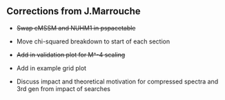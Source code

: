 ## Corrections from J.Marrouche

* ~~Swap cMSSM and NUHM1 in pspacetable~~

* Move chi-squared breakdown to start of each section

* ~~Add in validation plot for M^-4 scaling~~

* Add in example grid plot

* Discuss impact and theoretical motivation for compressed spectra and 3rd gen
  from impact of searches
